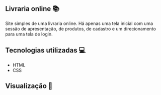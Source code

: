 ## Livraria online 📚
Site simples de uma livraria online. Há apenas uma tela inicial com uma sessão de apresentação, de produtos, de cadastro e um direcionamento para uma tela de login.

## Tecnologias utilizadas 💻
  - HTML
  - CSS
  
## Visualização 🌟
